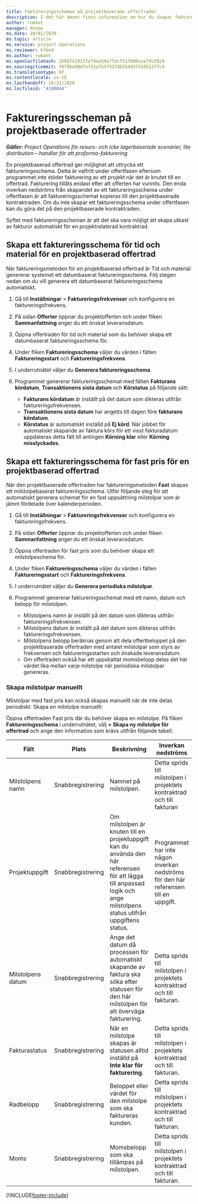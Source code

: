 ```yaml
---
title: Faktureringsscheman på projektbaserade offertrader
description: I det här ämnet finns information om hur du skapar faktureringsscheman och milstolpar för offertrader.
author: rumant
manager: Annbe
ms.date: 10/01/2020
ms.topic: article
ms.service: project-operations
ms.reviewer: kfend
ms.author: rumant
ms.openlocfilehash: 2b69742915fe79ee59e7fdcf317000cea79c5929
ms.sourcegitcommit: f6f86e80dfef15a7b5f9174b55dddf410522f7c8
ms.translationtype: HT
ms.contentlocale: sv-SE
ms.lasthandoff: 10/31/2020
ms.locfileid: "4180844"
---
```

# <a name="invoice-schedules-on-project-based-quote-lines"></a>Faktureringsscheman på projektbaserade offertrader

_**Gäller:** Project Operations för resurs- och icke lagerbaserade scenarier, lite distribution – handlar för att proforma-fakturering_

En projektbaserad offertrad ger möjlighet att uttrycka ett faktureringsschema. Detta är valfritt under offertfasen eftersom programmet inte stöder fakturering av ett projekt när det är knutet till en offertrad. Fakturering tillåts endast efter att offerten har vunnits. Den enda inverkan nedströms från skapandet av ett faktureringsschema under offertfasen är att faktureringsschemat kopieras till den projektbaserade kontraktraden. Om du inte skapar ett faktureringsschema under offertfasen kan du göra det på den projektbaserade kontraktraden.

Syftet med faktureringsscheman är att det ska vara möjligt att skapa utkast av fakturor automatiskt för en projektrelaterad kontraktrad. 

## <a name="create-a-time-and-material-invoice-schedule-for-a-project-based-quote-line"></a>Skapa ett faktureringsschema för tid och material för en projektbaserad offertrad

När faktureringsmetoden för en projektbaserad offertrad är Tid och material genererar systemet ett datumbaserat faktureringsschema. Följ stegen nedan om du vill generera ett datumbaserat faktureringsschema automatiskt.

1. Gå till **Inställningar** > **Faktureringsfrekvenser** och konfigurera en faktureringsfrekvens.
2. På sidan **Offerter** öppnar du projektofferten och under fliken **Sammanfattning** anger du ett önskat leveransdatum.
3. Öppna offertraden för tid och material som du behöver skapa ett datumbaserat faktureringsschema för. 
4. Under fliken **Faktureringsschema** väljer du värden i fälten **Faktureringsstart** och **Faktureringsfrekvens**. 
5. I underrutnätet väljer du **Generera faktureringsschema**.
6. Programmet genererar faktureringsschemat med fälten **Fakturans kördatum**, **Transaktionens sista datum** och **Körstatus** på följande sätt:

    - **Fakturans kördatum** är inställt på det datum som dikteras utifrån faktureringsfrekvensen.
    - **Transaktionens sista datum** har angetts till dagen före **fakturans kördatum**.
    - **Körstatus** är automatiskt inställd på **Ej körd**. När jobbet för automatiskt skapande av faktura körs för ett visst fakturadatum uppdateras detta fält till antingen **Körning klar** eller **Körning misslyckades**.

## <a name="create-a-fixed-price-invoice-schedule-for-a-project-based-quote-line"></a>Skapa ett faktureringsschema för fast pris för en projektbaserad offertrad

När den projektbaserade offertraden har faktureringsmetoden **Fast** skapas ett milstolpebaserat faktureringsschema. Utför följande steg för att automatiskt generera schemat för en fast uppsättning milstolpar som är jämnt fördelade över kalenderperioden.

1. Gå till **Inställningar** > **Faktureringsfrekvenser** och konfigurera en faktureringsfrekvens.
2. På sidan **Offerter** öppnar du projektofferten och under fliken **Sammanfattning** anger du ett önskat leveransdatum.
3. Öppna offertraden för fast pris som du behöver skapa ett milstolpeschema för. 
4. Under fliken **Faktureringsschema** väljer du värden i fälten **Faktureringsstart** och **Faktureringsfrekvens**. 
5. I underrutnätet väljer du **Generera periodiska milstolpar**.
6. Programmet genererar faktureringsschemat med ett namn, datum och belopp för milstolpen.

    - Milstolpens namn är inställt på det datum som dikteras utifrån faktureringsfrekvensen.
    - Milstolpens datum är inställt på det datum som dikteras utifrån faktureringsfrekvensen.
    - Milstolpens belopp beräknas genom att dela offertbeloppet på den projektbaserade offertraden med antalet milstolpar som styrs av frekvensen och faktureringsstarten och önskade leveransdatum.
    - Om offertraden också har ett uppskattat momsbelopp delas det här värdet lika mellan varje milstolpe när periodiska milstolpar genereras.

### <a name="manually-create-milestones"></a>Skapa milstolpar manuellt

Milstolpar med fast pris kan också skapas manuellt när de inte delas periodiskt. Skapa en milstolpe manuellt:

Öppna offertraden Fast pris där du behöver skapa en milstolpe. På fliken **Faktureringsschema** i underrutnätet, välj **+ Skapa ny milstolpe för offertrad** och ange den information som krävs utifrån följande tabell.

| **Fält** | **Plats** | **Beskrivning** | **Inverkan nedströms** |
| --- | --- | --- | --- |
| Milstolpens namn | Snabbregistrering | Namnet på milstolpen. | Detta sprids till milstolpen i projektets kontraktrad och till fakturan |
| Projektuppgift | Snabbregistrering | Om milstolpen är knuten till en projektuppgift kan du använda den här referensen för att lägga till anpassad logik och ange milstolpens status utifrån uppgiftens status. | Programmet har inte någon inverkan nedströms för den här referensen till en uppgift. |
| Milstolpens datum | Snabbregistrering | Ange det datum då processen för automatiskt skapande av faktura ska söka efter statusen för den här milstolpen för att överväga fakturering. | Detta sprids till milstolpen i projektets kontraktrad och till fakturan. |
| Fakturastatus | Snabbregistrering | När en milstolpe skapas är statusen alltid inställd på **Inte klar för fakturering**. | Detta sprids till milstolpen i projektets kontraktrad och till fakturan. |
| Radbelopp | Snabbregistrering | Beloppet eller värdet för den milstolpe som ska faktureras kunden. | Detta sprids till milstolpen i projektets kontraktrad och till fakturan. |
| Moms | Snabbregistrering | Momsbelopp som ska tillämpas på milstolpen. | Detta sprids till milstolpen i projektets kontraktrad och till fakturan. |


[!INCLUDE[footer-include](../includes/footer-banner.md)]